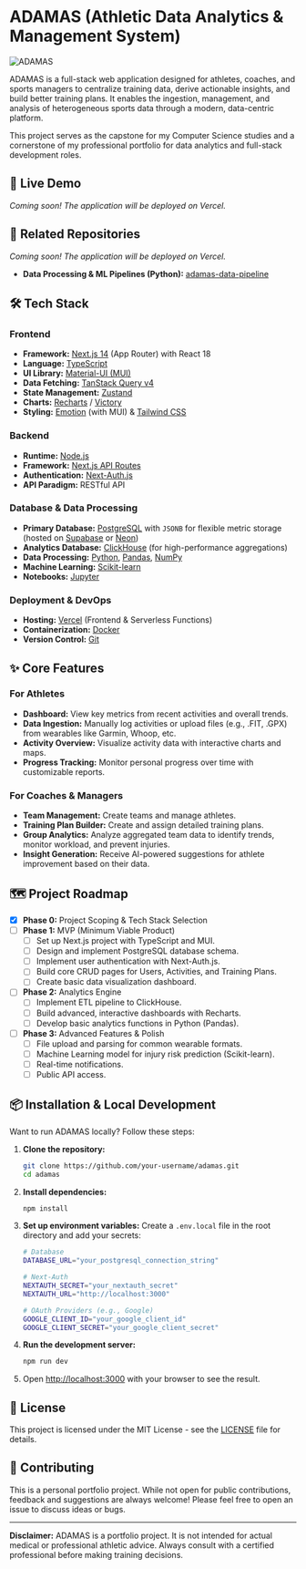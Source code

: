 # ADAMAS (Athletic Data Analytics & Management System)

![ADAMAS](https://via.placeholder.com/150x150.png?text=ADAMAS) 
*<!-- Replace with your own logo later -->*

ADAMAS is a full-stack web application designed for athletes, coaches, and sports managers to centralize training data, derive actionable insights, and build better training plans. It enables the ingestion, management, and analysis of heterogeneous sports data through a modern, data-centric platform.

This project serves as the capstone for my Computer Science studies and a cornerstone of my professional portfolio for data analytics and full-stack development roles.

## 🚀 Live Demo

*Coming soon! The application will be deployed on Vercel.*
<!-- Once deployed, add the link here: [https://adamas.vercel.app](https://adamas.vercel.app) -->

## 🧪 Related Repositories
*Coming soon! The application will be deployed on Vercel.*
*   **Data Processing & ML Pipelines (Python):** 
[adamas-data-pipeline](https://github.com/your-username/adamas-data-pipeline) *<!-- Recommended separate repo for analytics -->*

## 🛠️ Tech Stack

### Frontend
*   **Framework:** [Next.js 14](https://nextjs.org/) (App Router) with React 18
*   **Language:** [TypeScript](https://www.typescriptlang.org/)
*   **UI Library:** [Material-UI (MUI)](https://mui.com/)
*   **Data Fetching:** [TanStack Query v4](https://tanstack.com/query/v4)
*   **State Management:** [Zustand](https://github.com/pmndrs/zustand)
*   **Charts:** [Recharts](https://recharts.org/) / [Victory](https://formidable.com/open-source/victory/)
*   **Styling:** [Emotion](https://emotion.sh/docs/introduction) (with MUI) & [Tailwind CSS](https://tailwindcss.com/)

### Backend
*   **Runtime:** [Node.js](https://nodejs.org/en/)
*   **Framework:** [Next.js API Routes](https://nextjs.org/docs/api-routes/introduction)
*   **Authentication:** [Next-Auth.js](https://next-auth.js.org/)
*   **API Paradigm:** RESTful API

### Database & Data Processing
*   **Primary Database:** [PostgreSQL](https://www.postgresql.org/) with `JSONB` for flexible metric storage (hosted on [Supabase](https://supabase.com/) or [Neon](https://neon.tech/))
*   **Analytics Database:** [ClickHouse](https://clickhouse.com/) (for high-performance aggregations)
*   **Data Processing:** [Python](https://www.python.org/), [Pandas](https://pandas.pydata.org/), [NumPy](https://numpy.org/)
*   **Machine Learning:** [Scikit-learn](https://scikit-learn.org/stable/)
*   **Notebooks:** [Jupyter](https://jupyter.org/)

### Deployment & DevOps
*   **Hosting:** [Vercel](https://vercel.com/) (Frontend & Serverless Functions)
*   **Containerization:** [Docker](https://www.docker.com/)
*   **Version Control:** [Git](https://git-scm.com/)

## ✨ Core Features

### For Athletes
*   **Dashboard:** View key metrics from recent activities and overall trends.
*   **Data Ingestion:** Manually log activities or upload files (e.g., .FIT, .GPX) from wearables like Garmin, Whoop, etc.
*   **Activity Overview:** Visualize activity data with interactive charts and maps.
*   **Progress Tracking:** Monitor personal progress over time with customizable reports.

### For Coaches & Managers
*   **Team Management:** Create teams and manage athletes.
*   **Training Plan Builder:** Create and assign detailed training plans.
*   **Group Analytics:** Analyze aggregated team data to identify trends, monitor workload, and prevent injuries.
*   **Insight Generation:** Receive AI-powered suggestions for athlete improvement based on their data.

## 🗺️ Project Roadmap

- [x] **Phase 0:** Project Scoping & Tech Stack Selection
- [ ] **Phase 1:** MVP (Minimum Viable Product)
    - [ ] Set up Next.js project with TypeScript and MUI.
    - [ ] Design and implement PostgreSQL database schema.
    - [ ] Implement user authentication with Next-Auth.js.
    - [ ] Build core CRUD pages for Users, Activities, and Training Plans.
    - [ ] Create basic data visualization dashboard.
- [ ] **Phase 2:** Analytics Engine
    - [ ] Implement ETL pipeline to ClickHouse.
    - [ ] Build advanced, interactive dashboards with Recharts.
    - [ ] Develop basic analytics functions in Python (Pandas).
- [ ] **Phase 3:** Advanced Features & Polish
    - [ ] File upload and parsing for common wearable formats.
    - [ ] Machine Learning model for injury risk prediction (Scikit-learn).
    - [ ] Real-time notifications.
    - [ ] Public API access.

## 📦 Installation & Local Development

Want to run ADAMAS locally? Follow these steps:

1.  **Clone the repository:**
    ```bash
    git clone https://github.com/your-username/adamas.git
    cd adamas
    ```

2.  **Install dependencies:**
    ```bash
    npm install
    ```

3.  **Set up environment variables:**
    Create a `.env.local` file in the root directory and add your secrets:
    ```bash
    # Database
    DATABASE_URL="your_postgresql_connection_string"

    # Next-Auth
    NEXTAUTH_SECRET="your_nextauth_secret"
    NEXTAUTH_URL="http://localhost:3000"

    # OAuth Providers (e.g., Google)
    GOOGLE_CLIENT_ID="your_google_client_id"
    GOOGLE_CLIENT_SECRET="your_google_client_secret"
    ```

4.  **Run the development server:**
    ```bash
    npm run dev
    ```
5.  Open [http://localhost:3000](http://localhost:3000) with your browser to see the result.

## 📄 License

This project is licensed under the MIT License - see the [LICENSE](LICENSE) file for details.

## 🤝 Contributing

This is a personal portfolio project. While not open for public contributions, feedback and suggestions are always welcome! Please feel free to open an issue to discuss ideas or bugs.

---

**Disclaimer:** ADAMAS is a portfolio project. It is not intended for actual medical or professional athletic advice. Always consult with a certified professional before making training decisions.
